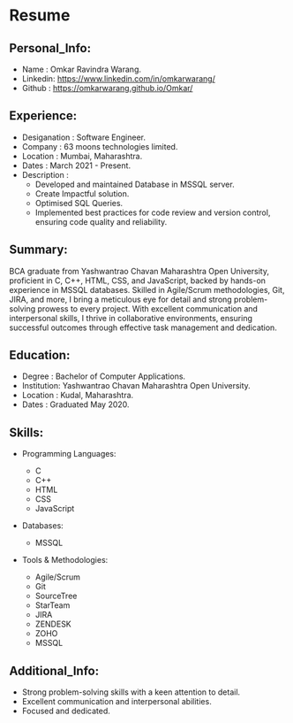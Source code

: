 # Resume
## Personal_Info:
  - Name    : Omkar Ravindra Warang.
  - Linkedin: https://www.linkedin.com/in/omkarwarang/
  - Github  : https://omkarwarang.github.io/Omkar/

## Experience:
  - Desiganation : Software Engineer.
  - Company      : 63 moons technologies limited.
  - Location     : Mumbai, Maharashtra.
  - Dates        : March 2021 - Present.
  - Description  :
      - Developed and maintained Database in MSSQL server.
      - Create Impactful solution.
      - Optimised SQL Queries.
      - Implemented best practices for code review and version control, ensuring code quality and reliability.

## Summary:
BCA graduate from Yashwantrao Chavan Maharashtra Open University, proficient in C, C++, HTML, CSS, and JavaScript, backed by hands-on experience in MSSQL databases. Skilled in Agile/Scrum methodologies, Git, JIRA, and more, I bring a meticulous eye for detail and strong problem-solving prowess to every project. With excellent communication and interpersonal skills, I thrive in collaborative environments, ensuring successful outcomes through effective task management and dedication.

## Education:
  - Degree     : Bachelor of Computer Applications.
  - Institution: Yashwantrao Chavan Maharashtra Open University.
  - Location   : Kudal, Maharashtra.
  - Dates      : Graduated May 2020.

## Skills:
  - Programming Languages:
      - C
      - C++
      - HTML
      - CSS
      - JavaScript

  - Databases:
      - MSSQL
      
  - Tools & Methodologies:
      - Agile/Scrum
      - Git
      - SourceTree
      - StarTeam
      - JIRA
      - ZENDESK
      - ZOHO
      - MSSQL

## Additional_Info:
  - Strong problem-solving skills with a keen attention to detail.
  - Excellent communication and interpersonal abilities.
  - Focused and dedicated.

